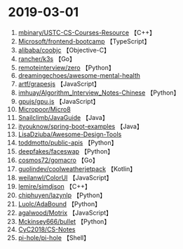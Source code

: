 # 2019-03-01

1. [mbinary/USTC-CS-Courses-Resource](https://github.com/mbinary/USTC-CS-Courses-Resource) 【C++】
2. [Microsoft/frontend-bootcamp](https://github.com/Microsoft/frontend-bootcamp) 【TypeScript】
3. [alibaba/coobjc](https://github.com/alibaba/coobjc) 【Objective-C】
4. [rancher/k3s](https://github.com/rancher/k3s) 【Go】
5. [remoteinterview/zero](https://github.com/remoteinterview/zero) 【Python】
6. [dreamingechoes/awesome-mental-health](https://github.com/dreamingechoes/awesome-mental-health) 
7. [artf/grapesjs](https://github.com/artf/grapesjs) 【JavaScript】
8. [imhuay/Algorithm_Interview_Notes-Chinese](https://github.com/imhuay/Algorithm_Interview_Notes-Chinese) 【Python】
9. [gpujs/gpu.js](https://github.com/gpujs/gpu.js) 【JavaScript】
10. [Micropoor/Micro8](https://github.com/Micropoor/Micro8) 
11. [Snailclimb/JavaGuide](https://github.com/Snailclimb/JavaGuide) 【Java】
12. [ityouknow/spring-boot-examples](https://github.com/ityouknow/spring-boot-examples) 【Java】
13. [LisaDziuba/Awesome-Design-Tools](https://github.com/LisaDziuba/Awesome-Design-Tools) 
14. [toddmotto/public-apis](https://github.com/toddmotto/public-apis) 【Python】
15. [deepfakes/faceswap](https://github.com/deepfakes/faceswap) 【Python】
16. [cosmos72/gomacro](https://github.com/cosmos72/gomacro) 【Go】
17. [guolindev/coolweatherjetpack](https://github.com/guolindev/coolweatherjetpack) 【Kotlin】
18. [weilanwl/ColorUI](https://github.com/weilanwl/ColorUI) 【JavaScript】
19. [lemire/simdjson](https://github.com/lemire/simdjson) 【C++】
20. [chiphuyen/lazynlp](https://github.com/chiphuyen/lazynlp) 【Python】
21. [Luolc/AdaBound](https://github.com/Luolc/AdaBound) 【Python】
22. [agalwood/Motrix](https://github.com/agalwood/Motrix) 【JavaScript】
23. [Mckinsey666/bullet](https://github.com/Mckinsey666/bullet) 【Python】
24. [CyC2018/CS-Notes](https://github.com/CyC2018/CS-Notes) 
25. [pi-hole/pi-hole](https://github.com/pi-hole/pi-hole) 【Shell】
